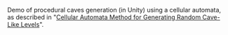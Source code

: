 Demo of procedural caves generation (in Unity) using a cellular automata, as described in "[Cellular Automata Method for Generating Random Cave-Like Levels](http://roguebasin.roguelikedevelopment.org/index.php?title=Cellular_Automata_Method_for_Generating_Random_Cave-Like_Levels)".


